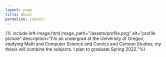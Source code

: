 ```yaml
---
layout: page
title: About
permalink: /about/
---
```

{% include left-image.html image_path="/assets/profile.png" alt="profile
picture" description="I'm an undergrad at the University of Oregon,
studying Math and Computer Science and Comics
and Cartoon Studies; my thesis will combine the
subjects. I plan to graduate Spring 2022."%}

<!-- ![profile picture](/assets/profile.png){: style="float: left";
margin-right: 10em; height="25%" width="25%"} Nice to meet you- I'm
an undergrad at the University of Oregon and I fiddle with computers
and comics. -->
